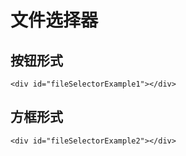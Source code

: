 # 文件选择器

## 按钮形式

```html:example
<div id="fileSelectorExample1"></div>
```

## 方框形式

```html:example
<div id="fileSelectorExample2"></div>
```
